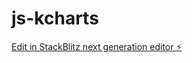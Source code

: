 # js-kcharts

[Edit in StackBlitz next generation editor ⚡️](https://stackblitz.com/~/github.com/elLoki4/js-kcharts)
